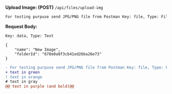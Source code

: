 **Upload Image: (POST)**
`/api/files/upload-img` <br>
```diff
For testing purpuse send JPG/PNG file from Postman Key: file, Type: File
```

**Request Body:** 
```diff
Key: data, Type: Text
```

```
{
    "name": "New Image",
    "folderId": "678e0a8f3cb41ed26ba26e73"
}
```
```diff
- For testing purpuse send JPG/PNG file from Postman Key: file, Type: File
+ text in green
! text in orange
# text in gray
@@ text in purple (and bold)@@
```
